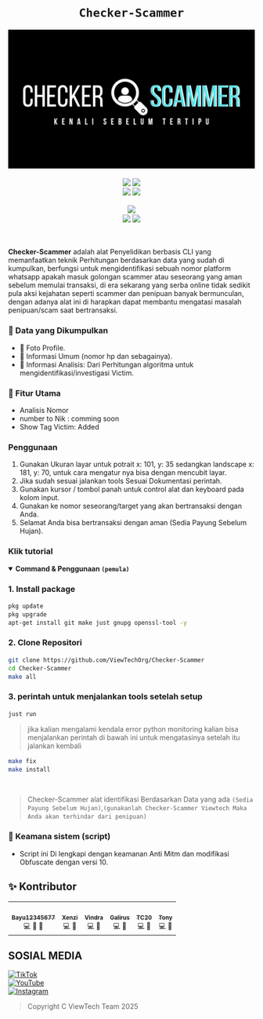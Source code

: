 <h1 align="center"><code>Checker-Scammer</code></h1> <p align="center"> <img src="https://github.com/ViewTechOrg/Server/blob/main/Checker-Scammer/img/photo_2025-06-29_21-34-12.jpg" width="590"><br><br>
  <img src="https://img.shields.io/static/v1?label=ViewTechTeam&color=green&message=+&logo=nano&logoColor=white&style=for-the-badge">
  <img src="https://img.shields.io/static/v1?label=Author&color=green&message=viewTech+ORG&logo=nim&logoColor=white&style=for-the-badge"><br>
  <img src="https://img.shields.io/github/stars/ViewTechOrg/Checker-Scammer?logo=github&style=for-the-badge">
  <img src="https://img.shields.io/static/v1?label=Version&color=green&message=2.1.4&logo=Clockify&logoColor=white&style=for-the-badge"><br><br>
  <img src="https://img.shields.io/github/contributors/ViewTechOrg/Checker-Scammer?logo=apache&style=for-the-badge"><br>
  <img src="https://img.shields.io/static/v1?label=Termux&color=green&message=+&logo=Iterm2&logoColor=white&style=flat">
  <img src="https://img.shields.io/github/forks/ViewTechOrg/Checker-Scammer?logo=github&style=flat"><br>
<br><br>

  **Checker-Scammer** adalah alat Penyelidikan berbasis CLI yang memanfaatkan teknik Perhitungan berdasarkan data yang sudah di kumpulkan, berfungsi untuk mengidentifikasi sebuah nomor platform whatsapp apakah masuk golongan scammer atau seseorang yang aman sebelum memulai transaksi, di era sekarang yang serba online tidak sedikit pula aksi kejahatan seperti scammer dan penipuan banyak bermunculan, dengan adanya alat ini di harapkan dapat membantu mengatasi masalah penipuan/scam saat bertransaksi.

### 🔎 Data yang Dikumpulkan
- 📍 Foto Profile.
- 🧪 Informasi Umum (nomor hp dan sebagainya).
- 🧾 Informasi Analisis: Dari Perhitungan algoritma untuk mengidentifikasi/investigasi Victim.
### 🧩 Fitur Utama
- Analisis Nomor
- number to Nik : comming soon
- Show Tag Victim: Added


### Penggunaan
1. Gunakan Ukuran layar untuk potrait x: 101, y: 35 sedangkan landscape x: 181, y: 70, untuk cara mengatur nya bisa dengan mencubit layar.
2. Jika sudah sesuai jalankan tools Sesuai Dokumentasi perintah.
3. Gunakan kursor / tombol panah untuk control alat dan keyboard pada kolom input.
4. Gunakan ke nomor seseorang/target yang akan bertransaksi dengan Anda.
5. Selamat Anda bisa bertransaksi dengan aman (Sedia Payung Sebelum Hujan).

<h3>Klik tutorial</h3>
<details open><summary><strong>Command & Penggunaan <code>(pemula)</code></strong></summary>

### 1. Install package 
```bash
pkg update
pkg upgrade
apt-get install git make just gnupg openssl-tool -y
```
### 2. Clone Repositori
```bash
git clone https://github.com/ViewTechOrg/Checker-Scammer
cd Checker-Scammer
make all
```
### 3. perintah untuk menjalankan tools setelah setup
```bash
just run
```

> jika kalian mengalami kendala error python monitoring kalian bisa menjalankan perintah di bawah ini untuk mengatasinya setelah itu jalankan kembali
```bash
make fix
make install
```
</details><br>


> Checker-Scammer alat identifikasi Berdasarkan Data yang ada `(Sedia Payung Sebelum Hujan)`,`(gunakanlah Checker-Scammer Viewtech Maka Anda akan terhindar dari penipuan)`

### 📍 Keamana sistem (script)
- Script ini Di lengkapi dengan keamanan Anti Mitm dan modifikasi Obfuscate dengan versi 10.
  
## ✨ Kontributor

<!-- ALL-CONTRIBUTORS-LIST:START - Do not remove or modify this section -->
<table>
  <tr>
    <td align="center"><a href="https://github.com/Bayu12345677"><img src="https://avatars.githubusercontent.com/u/86620608?v=4" width="100px;" alt=""/><br /><sub><b>Bayu12345677</b </sub></a><br />💻 📢 🎨</td>
    <!-- Tambahan kontributor lainnya -->
         <td align="center"><a href="https://github.com/Xenzi-XN1"><img src="https://avatars.githubusercontent.com/u/82303963?v=4" width="100px;" alt=""/><br /><sub><b>Xenzi</b </sub></a><br />💻 🎨</td>
    <td align="center"><a href="https://github.com/Dra-Ganzz"><img src="https://avatars.githubusercontent.com/u/173580864?v=4" width="100px;" alt=""/><br /><sub><b>Vindra</b </sub></a><br />💻 🎨</td>
     <td align="center"><a href="https://github.com/Lubebansokhekel"><img src="https://avatars.githubusercontent.com/u/181061263?v=4" width="100px;" alt=""/><br /><sub><b>Galirus</b </sub></a><br />💻 🎨</td>
    <td align="center"><a href="https://github.com/fahadsyihab06"><img src="https://avatars.githubusercontent.com/u/133946867?v=4" width="100px;" alt=""/><br /><sub><b>TC20</b </sub></a><br />💻 🎨</td>
    <td align="center"><a href="https://github.com/Cyber404119"><img src="https://avatars.githubusercontent.com/u/192098761?v=4" width="100px;" alt=""/><br /><sub><b>Tony</b </sub></a><br />💻 🎨</td>
  </tr>
</table>
<!-- ALL-CONTRIBUTORS-LIST:END -->

## SOSIAL MEDIA
<div>
<a href="https://vm.tiktok.com/ZSr3aQB1W/" target="_blank">
  <img src="https://img.shields.io/badge/TikTok-000000?style=for-the-badge&logo=tiktok&logoColor=white" alt="TikTok">
</a><br>

<a href="https://www.youtube.com/@ViewTech_Or" target="_blank">
  <img src="https://img.shields.io/badge/YouTube-FF0000?style=for-the-badge&logo=youtube&logoColor=white" alt="YouTube">
</a><br>

<a href="https://www.instagram.com/viewtech4484/" target="_blank">
  <img src="https://img.shields.io/badge/Instagram-E4405F?style=for-the-badge&logo=instagram&logoColor=white" alt="Instagram">
</a><br>
</div>

> Copyright C ViewTech Team 2025
